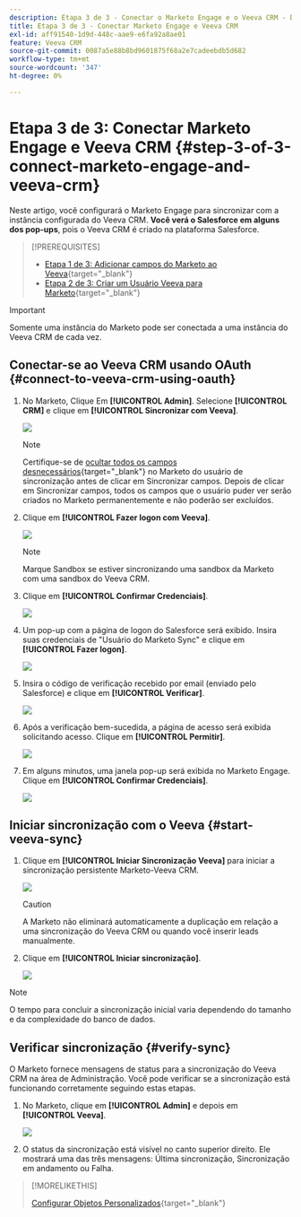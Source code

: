 ```yaml
---
description: Etapa 3 de 3 - Conectar o Marketo Engage e o Veeva CRM - Documentação do Marketo - Documentação do produto
title: Etapa 3 de 3 - Conectar Marketo Engage e Veeva CRM
exl-id: aff91540-1d9d-448c-aae9-e6fa92a8ae01
feature: Veeva CRM
source-git-commit: 0087a5e88b8bd9601875f68a2e7cadeebdb5d682
workflow-type: tm+mt
source-wordcount: '347'
ht-degree: 0%

---
```


# Etapa 3 de 3: Conectar Marketo Engage e Veeva CRM {#step-3-of-3-connect-marketo-engage-and-veeva-crm}

Neste artigo, você configurará o Marketo Engage para sincronizar com a instância configurada do Veeva CRM. **Você verá o Salesforce em alguns dos pop-ups**, pois o Veeva CRM é criado na plataforma Salesforce.

>[!PREREQUISITES]
>
>* [Etapa 1 de 3: Adicionar campos do Marketo ao Veeva](/help/marketo/product-docs/crm-sync/veeva-crm-sync/setup/step-1-of-3-add-marketo-fields-to-veeva-crm.md){target="_blank"}
>* [Etapa 2 de 3: Criar um Usuário Veeva para Marketo](/help/marketo/product-docs/crm-sync/veeva-crm-sync/setup/step-2-of-3-create-a-veeva-crm-user-for-marketo-engage.md){target="_blank"}

>[!IMPORTANT]
>
>Somente uma instância do Marketo pode ser conectada a uma instância do Veeva CRM de cada vez.

## Conectar-se ao Veeva CRM usando OAuth {#connect-to-veeva-crm-using-oauth}

1. No Marketo, Clique Em **[!UICONTROL Admin]**. Selecione **[!UICONTROL CRM]** e clique em **[!UICONTROL Sincronizar com Veeva]**.

   ![](assets/step-3-of-3-connect-marketo-engage-1.png)

   >[!NOTE]
   >
   >Certifique-se de [ocultar todos os campos desnecessários](/help/marketo/product-docs/crm-sync/salesforce-sync/sfdc-sync-details/hide-a-salesforce-field-from-the-marketo-sync.md){target="_blank"} no Marketo do usuário de sincronização antes de clicar em Sincronizar campos. Depois de clicar em Sincronizar campos, todos os campos que o usuário puder ver serão criados no Marketo permanentemente e não poderão ser excluídos.

1. Clique em **[!UICONTROL Fazer logon com Veeva]**.

   ![](assets/step-3-of-3-connect-marketo-engage-2.png)

   >[!NOTE]
   >
   >Marque Sandbox se estiver sincronizando uma sandbox da Marketo com uma sandbox do Veeva CRM.

1. Clique em **[!UICONTROL Confirmar Credenciais]**.

   ![](assets/step-3-of-3-connect-marketo-engage-3.png)

1. Um pop-up com a página de logon do Salesforce será exibido. Insira suas credenciais de &quot;Usuário do Marketo Sync&quot; e clique em **[!UICONTROL Fazer logon]**.

   ![](assets/step-3-of-3-connect-marketo-engage-4.png)

1. Insira o código de verificação recebido por email (enviado pelo Salesforce) e clique em **[!UICONTROL Verificar]**.

   ![](assets/step-3-of-3-connect-marketo-engage-5.png)

1. Após a verificação bem-sucedida, a página de acesso será exibida solicitando acesso. Clique em **[!UICONTROL Permitir]**.

   ![](assets/step-3-of-3-connect-marketo-engage-6.png)

1. Em alguns minutos, uma janela pop-up será exibida no Marketo Engage. Clique em **[!UICONTROL Confirmar Credenciais]**.

   ![](assets/step-3-of-3-connect-marketo-engage-7.png)

## Iniciar sincronização com o Veeva {#start-veeva-sync}

1. Clique em **[!UICONTROL Iniciar Sincronização Veeva]** para iniciar a sincronização persistente Marketo-Veeva CRM.

   ![](assets/step-3-of-3-connect-marketo-engage-8.png)

   >[!CAUTION]
   >
   >A Marketo não eliminará automaticamente a duplicação em relação a uma sincronização do Veeva CRM ou quando você inserir leads manualmente.

1. Clique em **[!UICONTROL Iniciar sincronização]**.

   ![](assets/step-3-of-3-connect-marketo-engage-9.png)

>[!NOTE]
>
>O tempo para concluir a sincronização inicial varia dependendo do tamanho e da complexidade do banco de dados.

## Verificar sincronização {#verify-sync}

O Marketo fornece mensagens de status para a sincronização do Veeva CRM na área de Administração. Você pode verificar se a sincronização está funcionando corretamente seguindo estas etapas.

1. No Marketo, clique em **[!UICONTROL Admin]** e depois em **[!UICONTROL Veeva]**.

   ![](assets/step-3-of-3-connect-marketo-engage-10.png)

1. O status da sincronização está visível no canto superior direito. Ele mostrará uma das três mensagens: Última sincronização, Sincronização em andamento ou Falha.

>[!MORELIKETHIS]
>
>[Configurar Objetos Personalizados](/help/marketo/product-docs/crm-sync/veeva-crm-sync/sync-details/custom-object-sync.md){target="_blank"}
